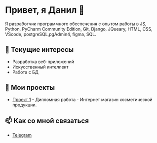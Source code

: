 # Привет, я Данил 👋

Я разработчик программного обеспечения с опытом работы в JS, Python, PyCharm Community Edition, Git, Django, JQueary, HTML, CSS, VScode, postgreSQL,pgAdmin4, figma, SQL. 

## 🌱 Текущие интересы
- Разработка веб-приложений
- Искусственный интеллект
- Работа с БД

## 💼 Мои проекты
- [Проект 1](https://github.com/kaplya143/ABeuaty) - Дипломная работа - Интернет магазин косметической продукции.

## 📫 Как со мной связаться
- [Telegram](@spamli143)
